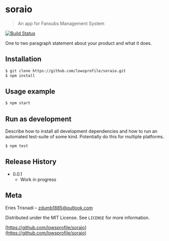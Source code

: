 # soraio
> An app for Fansubs Management System

[![Build Status][travis-image]][travis-url]

One to two paragraph statement about your product and what it does.

## Installation

```sh
$ git clone https://github.com/lowsprofile/soraio.git
$ npm install
```

## Usage example

```sh
$ npm start
```

## Run as development

Describe how to install all development dependencies and how to run an automated test-suite of some kind. Potentially do this for multiple platforms.

```sh
$ npm test
```

## Release History

* 0.0.1
    * Work in progress

## Meta

Eries Trisnadi – zdumb1885@outlook.com

Distributed under the MIT License. See ``LICENSE`` for more information.

[https://github.com/lowsprofile/soraio](https://github.com/lowsprofile/soraio)


[travis-image]: https://img.shields.io/travis/dbader/node-datadog-metrics/master.svg?style=flat-square
[travis-url]: https://travis-ci.org/dbader/node-datadog-metrics
